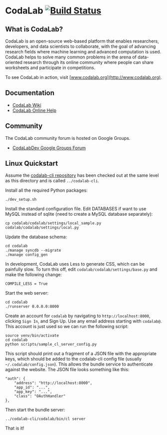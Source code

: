 # CodaLab [![Build Status](https://travis-ci.org/codalab/codalab.png?branch=master)](https://travis-ci.org/codalab/codalab)

## What is CodaLab?

CodaLab is an open-source web-based platform that enables researchers, developers, and data scientists to collaborate, with the goal of advancing research fields where machine learning and advanced computation is used.  CodaLab helps to solve many common problems in the arena of data-oriented research through its online community where people can share worksheets and participate in competitions.

To see CodaLab in action, visit [www.codalab.org](http://www.codalab.org).

## Documentation

- [CodaLab Wiki](https://github.com/codalab/codalab/wiki)
- [CodaLab Online Help](http://www.codalab.org/help)

## Community

The CodaLab community forum is hosted on Google Groups.
- [CodaLabDev Google Groups Forum](https://groups.google.com/forum/#!forum/codalabdev)

## Linux Quickstart

Assume the [codalab-cli repository](https://github.com/codalab/codalab-cli) has
been checked out at the same level as this directory and is called
`../codalab-cli`.

Install all the required Python packages:

    ./dev_setup.sh

Install the standard configuration file.  Edit DATABASES if want to use MySQL
instead of sqlite (need to create a MySQL database separately):

    cp codalab/codalab/settings/local_sample.py codalab/codalab/settings/local.py

Update the database schema:

    cd codalab
    ./manage syncdb --migrate
    ./manage config_gen

In development, CodaLab uses Less to generate CSS, which can be painfully slow.
To turn this off, edit `codalab/codalab/settings/base.py` and make the
following change:

    COMPILE_LESS = True

Start the web server:

    cd codalab
    ./runserver 0.0.0.0:8000

Create an account for `codalab` by navigating to `http://localhost:8000`,
clicking `Sign In`, and Sign Up.  Use any email address starting with
`codalab@`.  This account is just used so we can run the following script:

    source venv/bin/activate
    cd codalab
    python scripts/sample_cl_server_config.py 

This script should print out a fragment of a JSON file with the appropriate
keys, which should be added to the codalab-cli config file (usually
`~/.codalab/config.json`).  This allows the bundle service to authenticate
against the website.  The JSON file looks something like this:

    "auth": {
        "address": "http://localhost:8000",
        "app_id": "...",
        "app_key": "...",
        "class": "OAuthHandler"
    },

Then start the bundle server:

    ../codalab-cli/codalab/bin/cl server

That is it!
